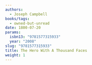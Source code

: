 ```yaml
---
authors:
  - Joseph Campbell
books/tags:
  - owned-but-unread
date: 1800-07-20
params:
  isbn13: "9781577315933"
  year: "2008"
slug: "9781577315933"
title: The Hero With A Thousand Faces
weight: 1
---
```


<!--more-->
